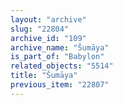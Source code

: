```yaml
---
layout: "archive"
slug: "22804"
archive_id: "109"
archive_name: "Šumāya"
is_part_of: "Babylon"
related_objects: "5514"
title: "Šumāya"
previous_item: "22807"
---
```


